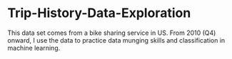 # Trip-History-Data-Exploration
This data set comes from a bike sharing service in US. From 2010 (Q4) onward, I use the data to practice data munging skills and classification in machine learning.
